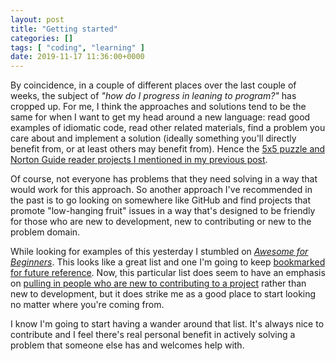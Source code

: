 ```yaml
---
layout: post
title: "Getting started"
categories: []
tags: [ "coding", "learning" ]
date: 2019-11-17 11:36:00+0000
---
```


By coincidence, in a couple of different places over the last couple of
weeks, the subject of *"how do I progress in leaning to program?"* has
cropped up. For me, I think the approaches and solutions tend to be the same
for when I want to get my head around a new language: read good examples of
idiomatic code, read other related materials, find a problem you care about
and implement a solution (ideally something you'll directly benefit from, or
at least others may benefit from). Hence the [5x5 puzzle and Norton Guide
reader projects I mentioned in my previous
post](/2019/11/10/going-on-a-journey.html).

Of course, not everyone has problems that they need solving in a way that
would work for this approach. So another approach I've recommended in the
past is to go looking on somewhere like GitHub and find projects that
promote "low-hanging fruit" issues in a way that's designed to be friendly
for those who are new to development, new to contributing or new to the
problem domain.

While looking for examples of this yesterday I stumbled on [*Awesome for
Beginners*](https://github.com/MunGell/awesome-for-beginners). This looks
like a great list and one I'm going to keep [bookmarked for future
reference](https://pinboard.in/u:davep/). Now, this particular list does
seem to have an emphasis on [pulling in people who are new to contributing
to a project](https://github.com/MunGell/awesome-for-beginners/issues/215)
rather than new to development, but it does strike me as a good place to
start looking no matter where you're coming from.

I know I'm going to start having a wander around that list. It's always nice
to contribute and I feel there's real personal benefit in actively solving a
problem that someone else has and welcomes help with.

[//]: # (2019-11-17-getting-started.md ends here)
